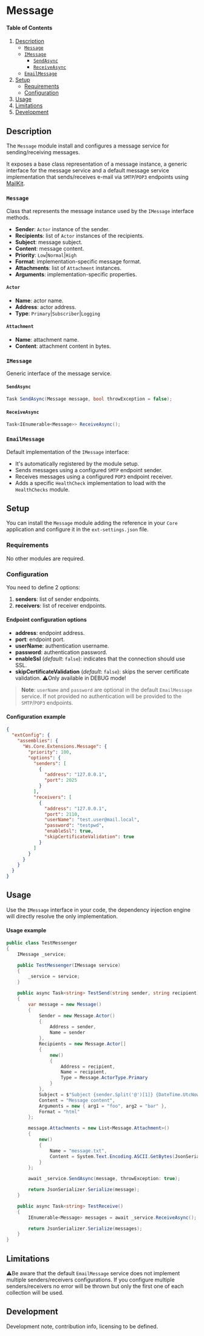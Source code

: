 # Message

#### Table of Contents

1. [Description](#description)
   - [`Message`](#description-message)
   - [`IMessage`](#description-imessage)
     - [`SendAsync`](#description-imessage-send-async)
     - [`ReceiveAsync`](#description-imessage-receive-async)
   - [`EmailMessage`](#description-email-message)
1. [Setup](#setup)
   - [Requirements](#setup-requirements)
   - [Configuration](#setup-configuration)
1. [Usage](#usage)
1. [Limitations](#limitations)
1. [Development](#development)

## <a id="description"></a>Description

The `Message` module install and configures a message service for sending/receiving messages.

It exposes a base class representation of a message instance, a generic interface for the message service and a default message service implementation that sends/receives e-mail via `SMTP`/`POP3` endpoints using [MailKit](https://github.com/jstedfast/MailKit).

### <a id="description-message"></a>`Message`

Class that represents the message instance used by the `IMessage` interface methods.

- **Sender**: `Actor` instance of the sender.
- **Recipients**: list of `Actor` instances of the recipients.
- **Subject**: message subject.
- **Content**: message content.
- **Priority**: `Low`|`Normal`|`High`
- **Format**: implementation-specific message format.
- **Attachments**: list of `Attachment` instances.
- **Arguments**: implementation-specific properties.

#### `Actor`

- **Name**: actor name.
- **Address**: actor address.
- **Type**: `Primary`|`Subscriber`|`Logging`

#### `Attachment`

- **Name**: attachment name.
- **Content**: attachment content in bytes.

### <a id="description-imessage"></a>`IMessage`

Generic interface of the message service.

#### <a id="description-imessage-send-async"></a>`SendAsync`

```csharp
Task SendAsync(Message message, bool throwException = false);
```

#### <a id="description-imessage-receive-async"></a>`ReceiveAsync`

```csharp
Task<IEnumerable<Message>> ReceiveAsync();
```

### <a id="description-email-message"></a>`EmailMessage`

Default implementation of the `IMessage` interface:

- It's automatically registered by the module setup.
- Sends messages using a configured `SMTP` endpoint sender.
- Receives messages using a configured `POP3` endpoint receiver.
- Adds a specific `HealthCheck` implementation to load with the `HealthChecks` module.

## <a id="setup"></a>Setup

You can install the `Message` module adding the reference in your `Core` application and configure it in the `ext-settings.json` file.

### <a id="setup-requirements"></a>Requirements

No other modules are required.

### <a id="setup-configuration"></a>Configuration

You need to define 2 options:

1. **senders**: list of sender endpoints.
1. **receivers**: list of receiver endpoints.

#### Endpoint configuration options

- **address**: endpoint address.
- **port**: endpoint port.
- **userName**: authentication username.
- **password**: authentication password.
- **enableSsl** (_default_: `false`): indicates that the connection should use SSL.
- **skipCertificateValidation** (_default_: `false`): skips the server certificate validation. ⚠️Only available in DEBUG mode!

> **Note**: `userName` and `password` are optional in the default `EmailMessage` service. If not provided no authentication will be provided to the `SMTP`/`POP3` endpoints.

#### Configuration example

```json
{
  "extConfig": {
    "assemblies": {
      "Ws.Core.Extensions.Message": {
        "priority": 100,
        "options": {
          "senders": [
            {
              "address": "127.0.0.1",
              "port": 2025
            }
          ],
          "receivers": [
            {
              "address": "127.0.0.1",
              "port": 2110,
              "userName": "test.user@mail.local",
              "password": "testpwd",
              "enableSsl": true,
              "skipCertificateValidation": true
            }
          ]
        }
      }
    }
  }
}
```

## <a id="usage"></a>Usage

Use the `IMessage` interface in your code, the dependency injection engine will directly resolve the only implementation.

#### Usage example

```csharp
public class TestMessenger
{
    IMessage _service;

    public TestMessenger(IMessage service)
    {
        _service = service;
    }

    public async Task<string> TestSend(string sender, string recipient)
    {
        var message = new Message()
        {
            Sender = new Message.Actor()
            {
                Address = sender,
                Name = sender
            },
            Recipients = new Message.Actor[]
            {
                new()
                {
                    Address = recipient,
                    Name = recipient,
                    Type = Message.ActorType.Primary
                }
            },
            Subject = $"Subject {sender.Split('@')[1]} {DateTime.UtcNow.ToShortTimeString()}",
            Content = "Message content",
            Arguments = new { arg1 = "foo", arg2 = "bar" },
            Format = "html"
        };

        message.Attachments = new List<Message.Attachment>()
        {
            new()
            {
                Name = "message.txt",
                Content = System.Text.Encoding.ASCII.GetBytes(JsonSerializer.Serialize(message))
            }
        };

        await _service.SendAsync(message, throwException: true);

        return JsonSerializer.Serialize(message);
    }

    public async Task<string> TestReceive()
    {
        IEnumerable<Message> messages = await _service.ReceiveAsync();

        return JsonSerializer.Serialize(messages);
    }
}
```

## <a id="limitations"></a>Limitations

⚠️Be aware that the default `EmailMessage` service does not implement multiple senders/receivers configurations. If you configure multiple senders/receivers no error will be thrown but only the first one of each collection will be used.

## <a id="development"></a>Development

Development note, contribution info, licensing to be defined.
